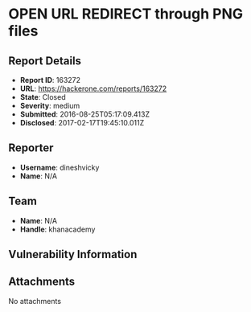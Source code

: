 # OPEN URL REDIRECT through PNG files

## Report Details
- **Report ID**: 163272
- **URL**: https://hackerone.com/reports/163272
- **State**: Closed
- **Severity**: medium
- **Submitted**: 2016-08-25T05:17:09.413Z
- **Disclosed**: 2017-02-17T19:45:10.011Z

## Reporter
- **Username**: dineshvicky
- **Name**: N/A

## Team
- **Name**: N/A
- **Handle**: khanacademy

## Vulnerability Information


## Attachments
No attachments
